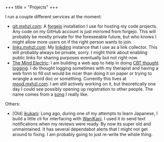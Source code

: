 +++
title = "Projects"
+++

I run a couple different services at the moment:

- [git.mxhzl.com](https://git.mxhzl.com/): A [forgejo](https://forgejo.org/) installation I use for hosting my code projects. Any code on my GitHub account is just mirrored from forgejo. This will probably be mostly private for the foreseeable future, but who knows I might allow more users on if the right person wants to join.
- [links.mxhzl.com](https://links.mxhzl.com): My [linkding](https://linkding.link/) instance that I use as a link collector. This will probably always be private, sorry. I might think about enabling public links for sharing purposes eventually but not right now.
- [The Mind Electric](https://git.mxhzl.com/mxhzl/mind-electric): I am building a web app to help in doing [CBT thought logging](https://www.nhs.uk/every-mind-matters/mental-wellbeing-tips/self-help-cbt-techniques/thought-record/). I do thought logging sometimes with my therapist and having a web form to fill out would be nicer than doing it on paper or trying to wrangle a word doc or something. Currently this lives at [mood.mxhzl.com](https://mood.mxhzl.com/). I am still actively working on it, but theoretically one day I could see possibly opening up registration to other people. The name comes from a [song](https://genius.com/Miracle-musical-the-mind-electric-lyrics) I really like.

Others:

- [Old] [ikukani](https://github.com/mxhzl/ikukani): Long ago, during one of my attempts to learn Japanese, I build a little cli for interfacing with [WaniKani](https://www.wanikani.com/). I used it to send text notifications when my reviews were ready. By now its super old and unmaintained. It has several dependabot alerts that I might not get around to fixing. I am probably going to just re-write the whole thing.
